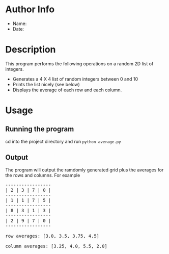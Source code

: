 Author Info
===========

- Name:
- Date:

Description
===========
This program performs the following operations on a random 2D list of integers.

- Generates a 4 X 4 list of random integers between 0 and 10
- Prints the list nicely (see below)
- Displays the average of each row and each column.

Usage
=====

Running the program
-------------------
cd into the project directory and run `python average.py`

Output
------
The program will output the ramdomly generated grid plus the averages for the rows and columns. For example
<pre>
-----------------
| 2 | 3 | 7 | 0 |
-----------------
| 1 | 1 | 7 | 5 |
-----------------
| 8 | 3 | 1 | 3 |
-----------------
| 2 | 9 | 7 | 0 |
-----------------

row averages: [3.0, 3.5, 3.75, 4.5]

column averages: [3.25, 4.0, 5.5, 2.0]
</pre>

